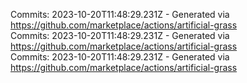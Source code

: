 Commits: 2023-10-20T11:48:29.231Z - Generated via https://github.com/marketplace/actions/artificial-grass
<br>
Commits: 2023-10-20T11:48:29.231Z - Generated via https://github.com/marketplace/actions/artificial-grass
<br>
Commits: 2023-10-20T11:48:29.231Z - Generated via https://github.com/marketplace/actions/artificial-grass
<br>
